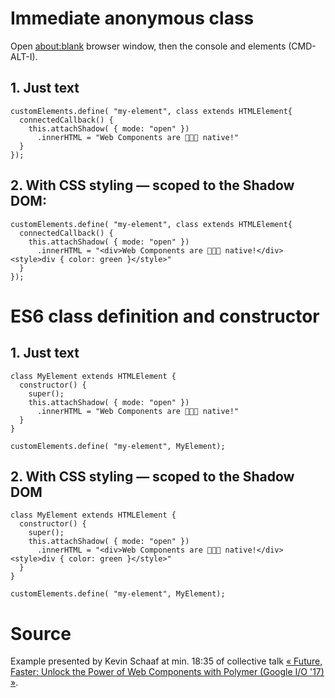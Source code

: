 # Immediate anonymous class

Open [about:blank](about:blank) browser window, then the console and elements (CMD-ALT-I).

## 1. Just text

```
customElements.define( "my-element", class extends HTMLElement{
  connectedCallback() {
    this.attachShadow( { mode: "open" })
      .innerHTML = "Web Components are 🚀🦄✨ native!"
  }
});
```

## 2. With CSS styling — scoped to the Shadow DOM:

```
customElements.define( "my-element", class extends HTMLElement{
  connectedCallback() {
    this.attachShadow( { mode: "open" })
      .innerHTML = "<div>Web Components are 🚀🦄✨ native!</div><style>div { color: green }</style>"
  }
});
```

# ES6 class definition and constructor

## 1. Just text

```
class MyElement extends HTMLElement {
  constructor() {
    super();
    this.attachShadow( { mode: "open" })
      .innerHTML = "Web Components are 🚀🦄✨ native!"
  }
}

customElements.define( "my-element", MyElement);
```

## 2. With CSS styling — scoped to the Shadow DOM

```
class MyElement extends HTMLElement {
  constructor() {
    super();
    this.attachShadow( { mode: "open" })
      .innerHTML = "<div>Web Components are 🚀🦄✨ native!</div><style>div { color: green }</style>"
  }
}

customElements.define( "my-element", MyElement);
```

# Source

Example presented by Kevin Schaaf at min. 18:35 of collective talk [« Future, Faster: Unlock the Power of Web Components with Polymer (Google I/O '17) »](https://www.youtube.com/watch?v=cuoZenpQveQ&feature=youtu.be&t=1044).
